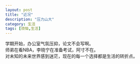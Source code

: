 ```yaml
---
layout: post
title: "近况"
description: "压力山大"
category: 生活
tags: [烦恼,生活]
---
```

学期开始，办公室气氛压抑，论文不会写啊。<br>师弟在看NBA，李晓宁在准备考试，阿寸不在。<br>对未知的未来世界感到迷茫，现在的每一个选择都是生活的转折点。
